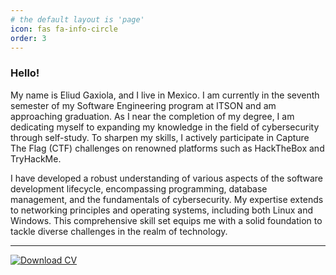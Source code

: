 ```yaml
---
# the default layout is 'page'
icon: fas fa-info-circle
order: 3
---
```


### Hello!

My name is Eliud Gaxiola, and I live in Mexico. I am currently in the seventh semester of my Software Engineering program at ITSON and am approaching graduation. As I near the completion of my degree, I am dedicating myself to expanding my knowledge in the field of cybersecurity through self-study. To sharpen my skills, I actively participate in Capture The Flag (CTF) challenges on renowned platforms such as HackTheBox and TryHackMe.

I have developed a robust understanding of various aspects of the software development lifecycle, encompassing programming, database management, and the fundamentals of cybersecurity. My expertise extends to networking principles and operating systems, including both Linux and Windows. This comprehensive skill set equips me with a solid foundation to tackle diverse challenges in the realm of technology.

---

[![Download CV](https://img.shields.io/badge/Download%20CV-blue)](ruta/a/tu/cv.pdf)
